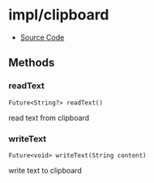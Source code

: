 # impl/clipboard

- [Source Code](../../lib/impl/src/clipboard.dart)

## Methods

### readText

`Future<String?> readText()`

read text from clipboard

### writeText

`Future<void> writeText(String content)`

write text to clipboard
